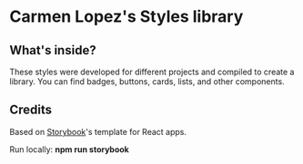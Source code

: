 # Carmen Lopez's Styles library

## What's inside?

These styles were developed for different projects and compiled to create a library.
You can find badges, buttons, cards, lists, and other components.

## Credits

Based on [Storybook](https://storybook.js.org/)'s template for React apps.

Run locally: **npm run storybook**
